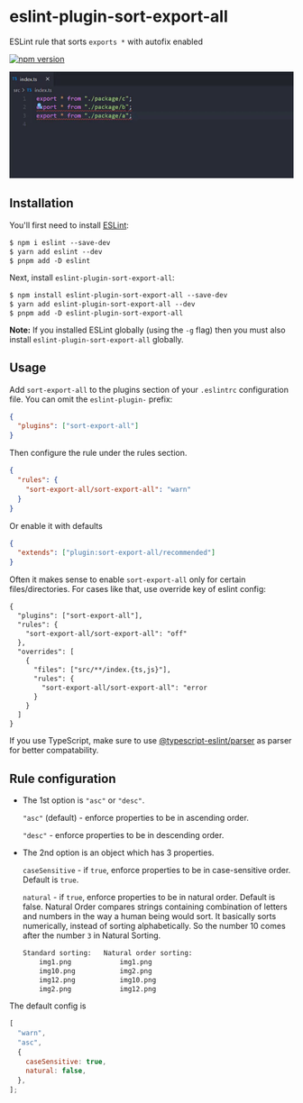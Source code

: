 # eslint-plugin-sort-export-all

ESLint rule that sorts `exports *` with autofix enabled

[![npm version](https://badge.fury.io/js/eslint-plugin-sort-export-all.svg)](https://badge.fury.io/js/eslint-plugin-sort-export-all)

![Example](./example.gif)

## Installation

You'll first need to install [ESLint](http://eslint.org):

```
$ npm i eslint --save-dev
$ yarn add eslint --dev
$ pnpm add -D eslint
```

Next, install `eslint-plugin-sort-export-all`:

```
$ npm install eslint-plugin-sort-export-all --save-dev
$ yarn add eslint-plugin-sort-export-all --dev
$ pnpm add -D eslint-plugin-sort-export-all
```

**Note:** If you installed ESLint globally (using the `-g` flag) then you must also install `eslint-plugin-sort-export-all` globally.

## Usage

Add `sort-export-all` to the plugins section of your `.eslintrc` configuration file. You can omit the `eslint-plugin-` prefix:

```json
{
  "plugins": ["sort-export-all"]
}
```

Then configure the rule under the rules section.

```json
{
  "rules": {
    "sort-export-all/sort-export-all": "warn"
  }
}
```

Or enable it with defaults

```json
{
  "extends": ["plugin:sort-export-all/recommended"]
}
```

Often it makes sense to enable `sort-export-all` only for certain files/directories. For cases like that, use override key of eslint config:

```jsonc
{
  "plugins": ["sort-export-all"],
  "rules": {
    "sort-export-all/sort-export-all": "off"
  },
  "overrides": [
    {
      "files": ["src/**/index.{ts,js}"],
      "rules": {
        "sort-export-all/sort-export-all": "error
      }
    }
  ]
}
```

If you use TypeScript,
make sure to use [ @typescript-eslint/parser](https://github.com/typescript-eslint/typescript-eslint) as parser for better compatability.

## Rule configuration

- The 1st option is `"asc"` or `"desc"`.

  `"asc"` (default) - enforce properties to be in ascending order.

  `"desc"` - enforce properties to be in descending order.

- The 2nd option is an object which has 3 properties.

  `caseSensitive` - if `true`, enforce properties to be in case-sensitive order. Default is `true`.

  `natural` - if `true`, enforce properties to be in natural order. Default is false. Natural Order compares strings containing combination of letters and numbers in the way a human being would sort. It basically sorts numerically, instead of sorting alphabetically. So the number 10 comes after the number `3` in Natural Sorting.

  ```
  Standard sorting:   Natural order sorting:
      img1.png            img1.png
      img10.png           img2.png
      img12.png           img10.png
      img2.png            img12.png
  ```

The default config is

```javascript
[
  "warn",
  "asc",
  {
    caseSensitive: true,
    natural: false,
  },
];
```
